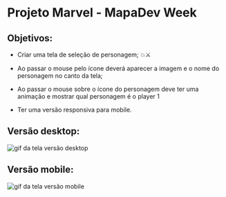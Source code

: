 # Projeto Marvel - MapaDev Week

## Objetivos:
- Criar uma tela de seleção de personagem; 💥⚔

- Ao passar o mouse pelo ícone deverá aparecer a imagem e o nome do personagem no canto da tela;

- Ao passar o mouse sobre o ícone do personagem deve ter uma animação e mostrar qual personagem é o player 1

- Ter uma versão responsiva para mobile.

## Versão desktop:
![gif da tela versão desktop](./src/design/animação-desktop.gif)

## Versão mobile:
![gif da tela versão mobile](./src/design/animação-mobile.gif)